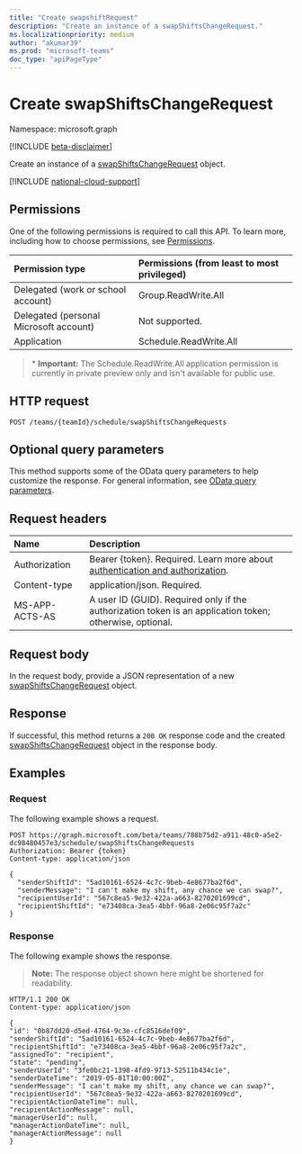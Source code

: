 ```yaml
---
title: "Create swapshiftRequest"
description: "Create an instance of a swapShiftsChangeRequest."
ms.localizationpriority: medium
author: "akumar39"
ms.prod: "microsoft-teams"
doc_type: "apiPageType"
---
```


# Create swapShiftsChangeRequest

Namespace: microsoft.graph

[!INCLUDE [beta-disclaimer](../../includes/beta-disclaimer.md)]

Create an instance of a [swapShiftsChangeRequest](../resources/swapshiftschangerequest.md) object.

[!INCLUDE [national-cloud-support](../../includes/global-only.md)]

## Permissions

One of the following permissions is required to call this API. To learn more, including how to choose permissions, see [Permissions](/graph/permissions-reference).

| Permission type                        | Permissions (from least to most privileged) |
|:---------------------------------------|:--------------------------------------------|
| Delegated (work or school account)     | Group.ReadWrite.All |
| Delegated (personal Microsoft account) | Not supported. |
| Application                            | Schedule.ReadWrite.All |

>\* **Important:** The Schedule.ReadWrite.All application permission is currently in private preview only and isn't available for public use.

## HTTP request

<!-- { "blockType": "ignored" } -->

```http
POST /teams/{teamId}/schedule/swapShiftsChangeRequests
```

## Optional query parameters

This method supports some of the OData query parameters to help customize the response. For general information, see [OData query parameters](/graph/query-parameters).

## Request headers

| Name      |Description|
|:----------|:----------|
|Authorization|Bearer {token}. Required. Learn more about [authentication and authorization](/graph/auth/auth-concepts).|
| Content-type | application/json. Required.|
| MS-APP-ACTS-AS  | A user ID (GUID). Required only if the authorization token is an application token; otherwise, optional. |

## Request body
In the request body, provide a JSON representation of a new [swapShiftsChangeRequest](../resources/swapshiftschangerequest.md) object.

## Response

If successful, this method returns a `200 OK` response code and the created [swapShiftsChangeRequest](../resources/swapshiftschangerequest.md) object in the response body.

## Examples

### Request

The following example shows a request.
<!-- {
  "blockType": "request"
}-->

```http
POST https://graph.microsoft.com/beta/teams/788b75d2-a911-48c0-a5e2-dc98480457e3/schedule/swapShiftsChangeRequests
Authorization: Bearer {token}
Content-type: application/json

{
  "senderShiftId": "5ad10161-6524-4c7c-9beb-4e8677ba2f6d",
  "senderMessage": "I can't make my shift, any chance we can swap?",
  "recipientUserId": "567c8ea5-9e32-422a-a663-8270201699cd",
  "recipientShiftId": "e73408ca-3ea5-4bbf-96a8-2e06c95f7a2c"
}
```

### Response

The following example shows the response.

> **Note:** The response object shown here might be shortened for readability.

<!-- {
  "blockType": "response",
  "truncated": true,
  "@odata.type": "microsoft.graph.swapShiftsChangeRequest"
} -->

```http
HTTP/1.1 200 OK
Content-type: application/json

{
"id": "0b87dd20-d5ed-4764-9c3e-cfc8516def09",
"senderShiftId": "5ad10161-6524-4c7c-9beb-4e8677ba2f6d",
"recipientShiftId": "e73408ca-3ea5-4bbf-96a8-2e06c95f7a2c",
"assignedTo": "recipient",
"state": "pending",
"senderUserId": "3fe0bc21-1398-4fd9-9713-52511b434c1e",
"senderDateTime": "2019-05-01T10:00:00Z",
"senderMessage": "I can't make my shift, any chance we can swap?",
"recipientUserId": "567c8ea5-9e32-422a-a663-8270201699cd",
"recipientActionDateTime": null,
"recipientActionMessage": null,
"managerUserId": null,
"managerActionDateTime": null,
"managerActionMessage": null
}
```

<!-- uuid: 16cd6b66-4b1a-43a1-adaf-3a886856ed98
2019-02-04 14:57:30 UTC -->
<!-- {
  "type": "#page.annotation",
  "description": "Create swapShiftRequest",
  "keywords": "",
  "section": "documentation",
  "tocPath": ""
}-->


